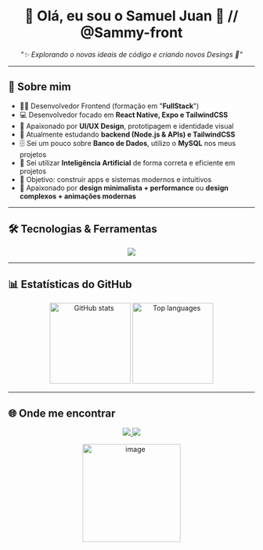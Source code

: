 <!-- Banner ou saudação -->
<h1 align="center">👋 Olá, eu sou o Samuel Juan 🌌 // @Sammy-front</h1>
<p align="center">
  <i>"✨ Explorando o novas ideais de código e criando novos Desings 🌌"</i>
</p>

---

## 🚀 Sobre mim

- 👨‍💻 Desenvolvedor Frontend (formação em "**FullStack**")
- 💻 Desenvolvedor focado em **React Native, Expo e TailwindCSS**
- 🎨 Apaixonado por **UI/UX Design**, prototipagem e identidade visual 
- 🌱 Atualmente estudando **backend (Node.js & APIs) e TailwindCSS**  
- 🗄️ Sei um pouco sobre **Banco de Dados**, utilizo o **MySQL** nos meus projetos
- 🤖 Sei utilizar **Inteligência Artificial** de forma correta e eficiente em projetos
- 🎯 Objetivo: construir apps e sistemas modernos e intuitivos
- 🌌 Apaixonado por **design minimalista + performance**  ou **design complexos + animações modernas**

---

## 🛠️ Tecnologias & Ferramentas

<p align="center">
  <img src="https://skillicons.dev/icons?i=js,php,react,next,tailwind,html,css,git,nodejs,mysql" />
</p>

---

## 📊 Estatísticas do GitHub

<div align="center">
  <img
    src="https://github-readme-stats.vercel.app/api?username=Sammy-front&show_icons=true&theme=tokyonight"
    alt="GitHub stats"
    height="165"
  />
  <img
    src="https://github-readme-stats.vercel.app/api/top-langs/?username=Sammy-front&layout=compact&theme=tokyonight&langs_count=8"
    alt="Top languages"
    height="165"
  />
</div>

---

## 🌐 Onde me encontrar

<div  align="center">  
  <p align="center">
    <a href="https://www.linkedin.com/in/samuel-juan-b-santos-a2b564241/" target="_blank">
      <img src="https://img.shields.io/badge/-LinkedIn-0A66C2?style=for-the-badge&logo=linkedin&logoColor=white"/>
    </a>
    <a href="mailto:samuel.barbosa.darkmetter@gmail.com">
      <img src="https://img.shields.io/badge/-Gmail-D14836?style=for-the-badge&logo=gmail&logoColor=white"/>
    </a>
  </p>
  <img <img width="200" height="200" alt="image" src="https://github.com/user-attachments/assets/b45ead57-0599-45fb-86ea-a0c8513aeb74"/>
</div>

<!--
**DarkMetter-Samuel/DarkMetter-Samuel** is a ✨ _special_ ✨ repository because its `README.md` (this file) appears on your GitHub profile.

Here are some ideas to get you started:

- 🔭 I’m currently working on ...
- 🌱 I’m currently learning ...
- 👯 I’m looking to collaborate on ...
- 🤔 I’m looking for help with ...
- 💬 Ask me about ...
- 📫 How to reach me: ...
- 😄 Pronouns: ...
- ⚡ Fun fact: ...
-->

